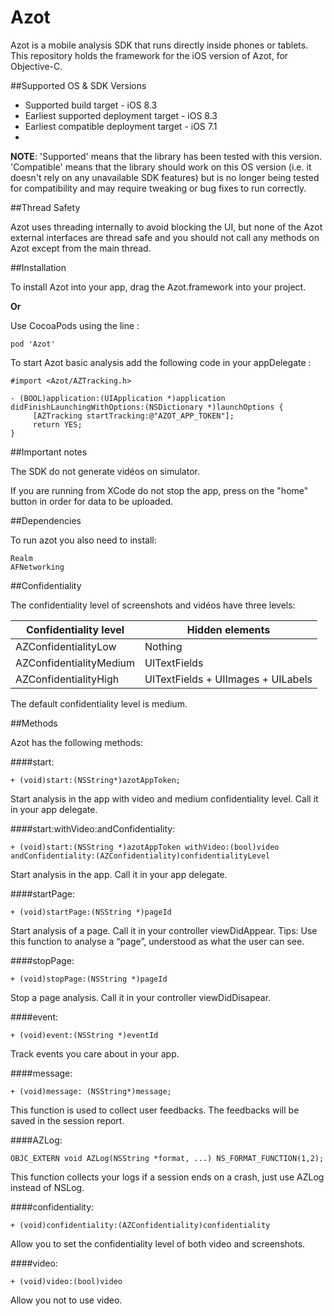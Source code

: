 # Azot
Azot is a mobile analysis SDK that runs directly inside phones or tablets. This repository holds the framework for the iOS version of Azot, for Objective-C.

##Supported OS & SDK Versions

* Supported build target - iOS 8.3
* Earliest supported deployment target - iOS 8.3
* Earliest compatible deployment target - iOS 7.1
* 
**NOTE**: 'Supported' means that the library has been tested with this version. 'Compatible' means that the library should work on this OS version (i.e. it doesn't rely on any unavailable SDK features) but is no longer being tested for compatibility and may require tweaking or bug fixes to run correctly.


##Thread Safety

Azot uses threading internally to avoid blocking the UI, but none of the Azot external interfaces are thread safe and you should not call any methods on Azot except from the main thread.

##Installation

To install Azot into your app, drag the Azot.framework into your project.

**Or**

Use CocoaPods using the line :

    pod 'Azot'


To start Azot basic analysis add the following code in your appDelegate :

    #import <Azot/AZTracking.h>
        
    - (BOOL)application:(UIApplication *)application didFinishLaunchingWithOptions:(NSDictionary *)launchOptions {
         [AZTracking startTracking:@"AZOT_APP_TOKEN"];
         return YES;
    }
    
##Important notes

The SDK do not generate vidéos on simulator.

If you are running from XCode do not stop the app, press on the "home" button in order for data to be uploaded.
    
##Dependencies

To run azot you also need to install:

    Realm
    AFNetworking

##Confidentiality

The confidentiality level of screenshots and vidéos have three levels:

Confidentiality level   |   Hidden elements 
------------------------|--------------------
AZConfidentialityLow    |   Nothing 
AZConfidentialityMedium |   UITextFields
AZConfidentialityHigh   |   UITextFields + UIImages + UILabels

The default confidentiality level is medium.

##Methods

Azot has the following methods:

####start:

    + (void)start:(NSString*)azotAppToken;

Start analysis in the app with video and medium confidentiality level. Call it in your app delegate.

####start:withVideo:andConfidentiality: 

    + (void)start:(NSString *)azotAppToken withVideo:(bool)video andConfidentiality:(AZConfidentiality)confidentialityLevel

Start analysis in the app. Call it in your app delegate.

####startPage: 

    + (void)startPage:(NSString *)pageId

Start analysis of a page. Call it in your controller viewDidAppear. Tips: Use this function to analyse a “page”, understood as what the user can see.

####stopPage: 

    + (void)stopPage:(NSString *)pageId

Stop a page analysis. Call it in your controller viewDidDisapear.

####event: 

    + (void)event:(NSString *)eventId

Track events you care about in your app.
    
####message:

    + (void)message: (NSString*)message;

This function is used to collect user feedbacks. The feedbacks will be saved in the session report.

####AZLog:

    OBJC_EXTERN void AZLog(NSString *format, ...) NS_FORMAT_FUNCTION(1,2);

This function collects your logs if a session ends on a crash, just use AZLog instead of NSLog.

####confidentiality:

    + (void)confidentiality:(AZConfidentiality)confidentiality
    
Allow you to set the confidentiality level of both video and screenshots.
    
####video: 

    + (void)video:(bool)video

Allow you not to use video.
